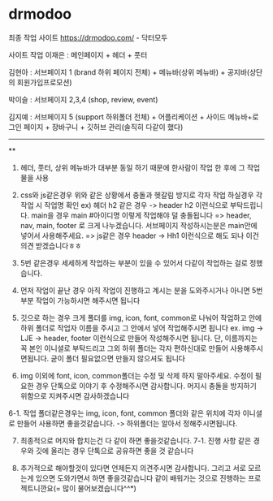 # drmodoo
최종 작업 사이트
﻿https://drmodoo.com/  - 닥터모두

사이트 작업
이재은 : 메인페이지 + 헤더 + 풋터

김현아 : 서브페이지 1 (brand 하위 페이지 전체) + 메뉴바(상위 메뉴바) + 공지바(상단의 회원가입프로모션)

박이슬 : 서브페이지 2,3,4 (shop, review, event)

김지예 : 서브페이지 5 (support 하위폴더 전체) + 어플리케이션 + 사이드 메뉴바+로그인 페이지 + 장바구니 + 깃허브 관리(솔직히 다같이 했다) 




------------------------------------------------------------------------------

**

1. 헤더, 풋터, 상위 메뉴바가 대부분 동일 하기 때문에 한사람이 작업 한 후에 그 작업물을 사용

2. css와 js같은경우 위와 같은 상황에서 충돌과 헷갈림 방지로 각자 작업 하실경우 각 작업 시 작업명 확인
ex) 헤더 h2 같은 경우 -> header h2 이런식으로 부탁드립니다. main을 경우 main #아이디명 이렇게 작업해야 덜 충돌됩니다
=> header, nav, main, footer 로 크게 나누겠습니다. 서브페이지 작성하시는분은 main안에 넣어서 사용해주세요.
=> js같은 경우 header -> Hh1 이런식으로 해도 되나 이건 의견 받겠습니다ㅎㅎ

3. 5번 같은경우 세세하게 작업하는 부분이 있을 수 있어서 다같이 작업하는 걸로 정했습니다. 

4. 먼저 작업이 끝난 경우 아직 작업이 진행하고 계시는 분을 도와주시거나 아니면 5번부분 작업이 가능하시면 해주시면 됩니다

5. 깃으로 하는 경우 크게 폴더를 img, icon, font, common로 나눠어 작업하고 안에 하위 폴더로 작업자 이름을 주시고 그 안에서 넣어 작업해주시면 됩니다
ex. img -> LJE -> header, footer 이런식으로 만들어 작성해주시면 됩니다. 단, 이름까지는 꼭 본인 이니셜로 부탁드리고 그외 하위 폴더는 각자 편하신대로 만들어 사용해주시면됩니다. 굳이 폴더 필요없으면 만들지 않으셔도 됩니다

6. img 이외에 font, icon, common폴더는 수정 및 삭제 하지 말아주세요. 수정이 필요한 경우 단톡으로 이야기 후 수정해주시면 감사합니다.  머지시 충돌을 방지하기 위함으로 지켜주시면 감사하겠습니다

6-1. 작업 폴더같은경우는 img, icon, font, common 폴더와 같은 위치에 각자 이니셜로 만들어 사용하면 좋을것같습니다.
-> 하위폴더는 알아서 정해주시면됩니다.

7. 최종적으로 머지와 합치는건 다 같이 하면 좋을것같습니다. 
7-1. 진행 사항 같은 경우와 깃에 올리는 경우 단톡으로 공유하면 좋을 것 같습니다

8. 추가적으로 해야할것이 있다면 언제든지 의견주시면 감사합니다. 그리고 서로 모르는게 있으면 도와가면서 하면 좋을것같습니다 같이 배워가는 것으로 진행하는 프로젝트니깐요(= 많이 물어보겠습니다^^*)
